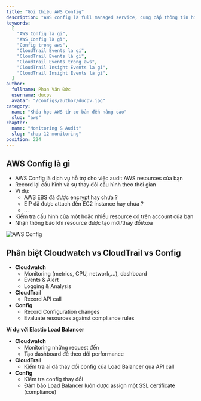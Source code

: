 ```yaml
---
title: "Gới thiệu AWS Config"
description: "AWS config là full managed service, cung cấp thông tin history cấu hình, báo notify thì có thay đổi về configuration để đảm bảo security và governance."
keywords:
  [
    "AWS Config la gi",
    "AWS Config là gì",
    "Config trong aws",
    "CloudTrail Events la gi",
    "CloudTrail Events là gì",
    "CloudTrail Events trong aws",
    "CloudTrail Insight Events la gi",
    "CloudTrail Insight Events là gì",
  ]
author:
  fullname: Phan Văn Đức
  username: ducpv
  avatar: "/configs/author/ducpv.jpg"
category:
  name: "Khóa học AWS từ cơ bản đến nâng cao"
  slug: "aws"
chapter:
  name: "Monitoring & Audit"
  slug: "chap-12-monitoring"
position: 224
---
```


## AWS Config là gì

- AWS Config là dịch vụ hỗ trợ cho việc audit AWS resources của bạn
- Record lại cấu hình và sự thay đổi cấu hình theo thời gian
- Ví dụ:
  - AWS EBS đã được encrypt hay chưa ?
  - EIP đã được attach đến EC2 instance hay chưa ?
  - ...
- Kiểm tra cấu hình của một hoặc nhiều resource có trên account của bạn
- Nhận thông báo khi resource được tạo mới/thay đổi/xóa

![AWS Config](https://d1.awsstatic.com/Products/product-name/diagrams/product-page-diagram-Config_how-it-works.bd28728a9066c55d7ee69c0a655109001462e25b.png)

## Phân biệt Cloudwatch vs CloudTrail vs Config

- **Cloudwatch**
  - Monitoring (metrics, CPU, network,...), dashboard
  - Events & Alert
  - Logging & Analysis
- **CloudTrail**
  - Record API call
- **Config**
  - Record Configuration changes
  - Evaluate resources against compliance rules

**Ví dụ với Elastic Load Balancer**

- **Cloudwatch**
  - Monitoring những request đến
  - Tạo dashboard để theo dõi performance
- **CloudTrail**
  - Kiểm tra ai đã thay đổi config của Load Balancer qua API call
- **Config**
  - Kiểm tra config thay đổi
  - Đảm bảo Load Balancer luôn được assign một SSL certificate (compliance)
